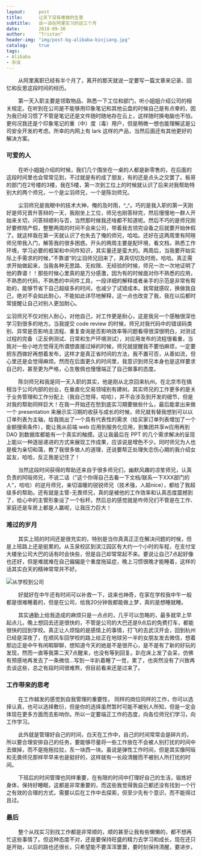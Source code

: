```yaml
---
layout:     post
title:      让天下没有难做的生意
subtitle:   谈一谈在阿里实习的这三个月
date:       2018-09-30
author:     "Tristan"
header-img: "img/post-bg-alibaba-binjiang.jpg"
catalog:    true
tags:
- Alibaba
- 杂谈
---
```


&#160; &#160; &#160; &#160; 从阿里离职已经有半个月了，离开的那天就说一定要写一篇文章来记录、回忆和反思这段时间的经历。

&#160; &#160; &#160; &#160; 第一天入职主要是领取物品、熟悉一下工位和部门，听小姐姐介绍公司的相关规定。在听到在公司是不能够用印象笔记和其他云盘的时候自己是有点晕的，因为我已经习惯了不管是笔记还是文件随时随地存在云上，这样随时换电脑也不怕，更何况我还是个印象笔记的重（中）度（毒）用户，但是稍微一想也能理解这是公司安全开发的考虑。所幸的内网上有 lark 这样的产品，当然后面还有其他更好的解决方案。

### 可爱的人

&#160; &#160; &#160; &#160; 在听小姐姐介绍的时候，我们几个围坐在一桌的人都是新零售的，在后面的这段时间里也会常常见到，不过就是有的成了朋友，有的还是点头之交罢了。板哥的部门在2号楼的3楼，我在5楼，第一次到工位上的时候就认识了后来对我帮助特别大的两个师兄，一个是尘羽师兄，一个是陈剑师兄。

&#160; &#160; &#160; &#160; 尘羽师兄是我眼中的技术大神，俺的及时雨，^_^。巧的是我入职的第一天刚好是师兄晋升答辩的一天，我刚坐上工位，师兄也刚答辩完，然后慢慢地一群人开始来关切，问答辩顺利与否，当然那时候我还啥都不知道呢。然后不巧的是师兄刚好要修陪产假，整整两周的时间不会来公司，带着我去领完设备之后就要开始休假了。就这样我在第一天就认识了也失去了俺的师兄，哈哈。还好在这两周里有阿暄师兄带我入门，解答我的很多困惑。开头的两周主要是配环境，看文档，熟悉工作环境，学习必要的框架和中间件知识，其实量还是蛮大的。两周后，当我要开始实际上手需求的时候，”不靠谱“的尘羽师兄回来了，真真切切及时雨，哈哈。真正需求开始做起来，当我各种无思路、无权限、无经验的时候，师兄一次一次地证明了他的靠谱！！那些时候心里真的是万分感激，因为有的时候面对你不熟悉的应用，不熟悉的代码，不熟悉的中间件工具，一段详细的解释或者亲手的示范是非常有帮助的，能够节省下自己超级多的时间，也减少了试错成本。我常就感叹，换做我自己，绝对不会如此耐心，不能如此详尽地解释，这一点也改变了我，我在以后都时常提醒让自己对别人更加耐心。

尘羽师兄不仅对别人耐心，对他自己，对工作更是耐心，这是我另一个感触很深也学习到很多的地方。当我提交 code review 的时候，师兄对我代码中的错误码类别、异常是否影响主流程、重复查询是否影响效率等问题看得很深很明白，对测试过程的完备（正反例测试、日常和生产环境测试），对应用发布的流程很看重，当我对一些小地方觉得无所谓想直接过掉的时候，师兄就提醒我不要怕麻烦，一定要把东西做好再想着发布，这样才是真正省时间的方法，我不置可否，从善如流，但心里还是会觉得麻烦。然而在后面更久的时间里，我意识到师兄本身也是这样要求自己的，甚至更为严格，心生敬佩也慢慢端正了自己做事的态度。

&#160; &#160; &#160; &#160; 陈剑师兄和我是同一天入职的其实，他是刚从北京回来杭州。在北京市在搞相当于公司内部的创业，在垂直化交易领域别有建树。其实师兄的工作更多的是关于业务管理和工作分配上（我自己觉得，哈哈），并不会涉及到开发的细节，但是对我的帮助同样巨大！在我一开始还在愁到底实习期要做些什么，最后能拿出来做一个 presentation 来展示实习期的收获与成长的时候，师兄就有替我想到可以以订单列表为主轴，给我挑出了一个具有代表性的需求（给买家订单列表增加了一个金额搜索条件），能让我从前端 web 应用到服务化应用，到集团共享w应用再到 DAO 到数据库都能有一个真实的触摸。这让我最后在 PPT 的几个需求解决的呈现上能以一种逐层递进的方式来展现工作成果，应该说是增色不少。同时师兄为人也是极为亲切和蔼，教了我很多做人的道理，还说要帮正处理失恋伤心期的我介绍女盆友，哈哈，反正我是记住了！

&#160; &#160; &#160; &#160; 当然这段时间获得的帮助还来自于很多师兄们，幽默风趣的凉笙师兄，认真负责的阿晅师兄，不说二话（”这个你得自己去看一下文档/联系一下XXX部门的人“，哈哈）的逆月师兄，亲切温暖的锐锐师兄（技术强，人超nice），都给了我超级多的帮助。还有就是主管-无畏师兄，真的是被他的工作效率和认真态度震撼到了，给心中的主管形象设了一个标杆。然后总的感觉就是咋师兄们不管是在工作、家庭还是车房上都是人赢呢，让我压力巨大！

### 难过的岁月

&#160; &#160; &#160; &#160; 其实上班的时间还是很充实的，特别是当你真真正正在解决问题的时候，但是上班路上还是挺累的。从玉泉校区到滨江园区有大约一个小时的车程，在支付宝大楼坐公司大巴的话有时会快些，但是自己却常常起不来。要说让自己7点起好像也还好，但是难就难在自己偏偏是个重度拖延症，晚上习惯很晚才能睡着，这样的话其实白天的精神常常并不好。

![从学校到公司](https://ws1.sinaimg.cn/large/006tNc79gy1fvsnhvxywuj31ao0t67bv.jpg)

&#160; &#160; &#160; &#160; 好就好在中午还有时间可以补救一下，说来也神奇，在家在学校我中午一般都是很难睡着的，但是在公司，给我20分钟我都能做上梦，真的是想睡就睡。

&#160; &#160; &#160; &#160; 其实通勤上给我造成的麻烦只是一点点的，几乎可以忽略的，最多就早上早起点儿，晚上想回去还是很快的，不管是公司的大巴还是9点后的免费打车，都能很快的回到学校。真正让人烦恼的是感情上的事情，打飞的去武汉开会，回到杭州已经是深夜了，在顺风车回学校的路上给正在地球另一半的女朋友发去微信，想着那边正是中午有闲暇聊聊，想知道今天的她是不是很开心，是不是有了新的好玩的发现，然而一直等我第二天7点醒来，也没有等到回复。趴在床上发了会呆，仿佛有预感地再发去了一条微信...写到一半趴着睡了一觉，累了，也突然没有了兴致再去谈这些，总之有段时间很难熬，但目前看来还是过来了。

### 工作带来的思考

&#160; &#160; &#160; &#160; 在工作越发的感觉到自我管理的重要性， 同样的岗位同样的工作，你可以选择认真，也可以选择敷衍，但是你的选择虽然暂时可能不被别人所知，但是一定会体现在更多方面而去影响你。所以一定要端正工作的态度，向各位师兄们学习，向工作学习。

&#160; &#160; &#160; &#160; 此外就是管理好自己的时间，白天在工作中，自己的时间常常会是碎片的，所以要合理安排自己的任务，要能够尽量将一些工作放在不会被人别打扰的时间中去做掉，而不是拖拖拉拉，东一块西一块。虽说是弹性工作时间，但是其实像阿晅和无畏师兄那样早早来也是挺好的，这样就有一长段清醒而不被别人所打扰的时间。

&#160; &#160; &#160; &#160; 下班后的时间管理也同样重要，在有限的时间中打理好自己的生活，锻炼好身体，保持好睡眠，这都是非常重要的，而这些我觉得我自己都还没有找到一个行之有效的合理的方式，需要以后在工作中去探索，但至少先有个意识，而不能得过且过。

### 最后

&#160; &#160; &#160; &#160; 整个从找实习到找工作都是非常顺的，顺的甚至让我有些懒懒的，都不想再忙这些事情了。但这种态度不对，还是要保持旺盛的精力去学习和成长，现在还只是开始，以后的路也还很长，只希望能不要浑浑噩噩，要时刻保持清醒，要进步。
